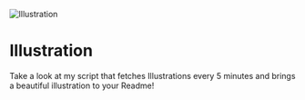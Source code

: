 ![Illustration](https://i.redd.it/n8ghd45xa1rb1.jpg?width=100&height=100)

# Illustration
Take a look at my script that fetches Illustrations every 5 minutes and brings a beautiful illustration to your Readme!